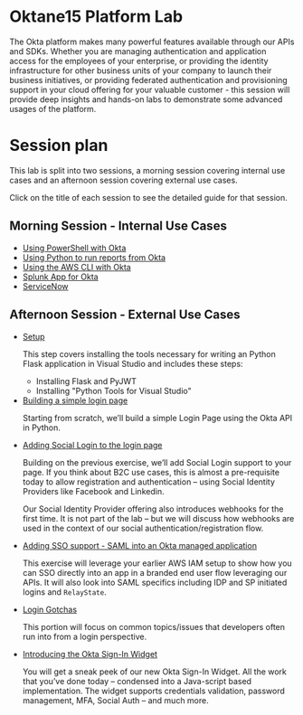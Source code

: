 # Oktane15 Platform Lab

The Okta platform makes many powerful features available through
our APIs and SDKs.  Whether you are managing authentication and 
application access for the employees of your enterprise, or
providing the identity infrastructure for other business units
of your company to launch their business initiatives, or
providing federated authentication and provisioning support in
your cloud offering for your valuable customer - this session
will provide deep insights and hands-on labs to demonstrate some
advanced usages of the platform.

# Session plan

This lab is split into two sessions, a morning session covering
internal use cases and an afternoon session covering external use
cases.

Click on the title of each session to see the detailed guide for
that session.

## Morning Session - Internal Use Cases

-   <a href="session-1-internal-use-cases/using-powershell.md">Using PowerShell with Okta</a>
-   <a href="session-1-internal-use-cases/using-python-to-run-reports-from-okta.ipynb">Using Python to run reports from Okta</a>
-   <a href="session-1-internal-use-cases/aws-cli.md">Using the AWS CLI with Okta</a>
-   <a href="session-1-internal-use-cases/splunk-app-for-okta.md">Splunk App for Okta</a>
-   <a href="session-1-internal-use-cases/servicenow.md">ServiceNow</a>

## Afternoon Session - External Use Cases

-   <a href="session-2-external-use-cases/external-use-case-setup.md">Setup</a>
    
    This step covers installing the tools necessary for writing an
    Python Flask application in Visual Studio and includes these
    steps:
    
    -   Installing Flask and PyJWT
    -   Installing "Python Tools for Visual Studio"
-   <a href="session-2-external-use-cases/built-a-simple-login-page.md">
    Building a simple login page
    </a>
    
    Starting from scratch, we’ll build a simple Login Page using the
    Okta API in Python.

-   <a href="session-2-external-use-cases/adding-social-login-to-the-login-page.md">
    Adding Social Login to the login page</a>
    
    Building on the previous exercise, we’ll add Social Login support
    to your page.  If you think about B2C use cases, this is almost a
    pre-requisite today to allow registration and authentication –
    using Social Identity Providers like Facebook and Linkedin.
    
    Our Social Identity Provider offering also introduces webhooks for
    the first time.  It is not part of the lab – but we will discuss
    how webhooks are used in the context of our social
    authentication/registration flow.

-   <a href="session-2-external-use-cases/adding-sso-support.md">
    Adding SSO support - SAML into an Okta managed application
    </a>
    
    This exercise will leverage your earlier AWS IAM setup to show how
    you can SSO directly into an app in a branded end user flow
    leveraging our APIs.  It will also look into SAML specifics
    including IDP and SP initiated logins and `RelayState`.

-   <a href="session-2-external-use-cases/login-gotchas.md">
    Login Gotchas</a>
    
    This portion will focus on common topics/issues that developers
    often run into from a login perspective.

-   <a href="session-2-external-use-cases/introducing-the-okta-signin-widget.md">
    Introducing the Okta Sign-In Widget</a>
    
    You will get a sneak peek of our new Okta Sign-In Widget.  All the
    work that you’ve done today – condensed into a Java-script based
    implementation.  The widget supports credentials validation,
    password management, MFA, Social Auth – and much more.